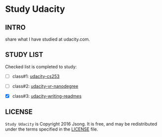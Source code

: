 # Study Udacity

## INTRO

share what I have studied at udacity.com.

## STUDY LIST

Checked list is completed to study:

- [ ] class#1: [udacity-cs253][udacity-cs253-site]
- [ ] class#2: [udacity-vr-nanodegree][udacity-vr-nanodegree-site]
- [x] class#3: [udacity-writing-readmes][udacity-writing-readmes-site]


## LICENSE
`Study Udacity` is Copyright 2016 Jsong. It is free, and may be redistributed under the terms specified in the [LICENSE](http://choosealicense.com/licenses/mit/) file.

[udacity-cs253-site]: https://classroom.udacity.com/courses/cs253
[udacity-vr-nanodegree-site]: https://www.udacity.com/course/vr-developer-nanodegree--nd017
[udacity-writing-readmes-site]:https://www.udacity.com/course/writing-readmes--ud777